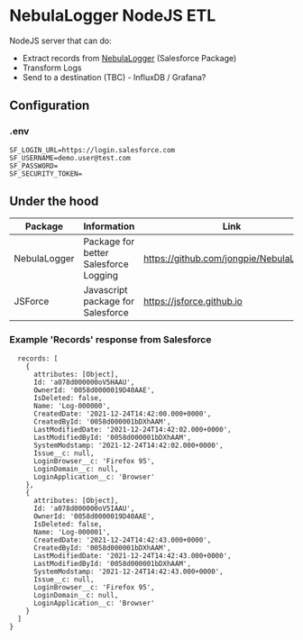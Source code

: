 # NebulaLogger NodeJS ETL
NodeJS server that can do:
- Extract records from [NebulaLogger](https://github.com/jongpie/NebulaLogger) (Salesforce Package)
- Transform Logs
- Send to a destination (TBC) - InfluxDB / Grafana?

## Configuration
### .env
```
SF_LOGIN_URL=https://login.salesforce.com
SF_USERNAME=demo.user@test.com
SF_PASSWORD=
SF_SECURITY_TOKEN=
```


## Under the hood
|Package|Information|Link|
|-|-|-|
|NebulaLogger| Package for better Salesforce Logging|https://github.com/jongpie/NebulaLogger|
|JSForce|Javascript package for Salesforce|https://jsforce.github.io|


### Example 'Records' response from Salesforce
```
  records: [
    {
      attributes: [Object],
      Id: 'a078d000000oV5HAAU',
      OwnerId: '0058d0000019D40AAE',
      IsDeleted: false,
      Name: 'Log-000000',
      CreatedDate: '2021-12-24T14:42:00.000+0000',
      CreatedById: '0058d000001bDXhAAM',
      LastModifiedDate: '2021-12-24T14:42:02.000+0000',
      LastModifiedById: '0058d000001bDXhAAM',
      SystemModstamp: '2021-12-24T14:42:02.000+0000',
      Issue__c: null,
      LoginBrowser__c: 'Firefox 95',
      LoginDomain__c: null,
      LoginApplication__c: 'Browser'
    },
    {
      attributes: [Object],
      Id: 'a078d000000oV5IAAU',
      OwnerId: '0058d0000019D40AAE',
      IsDeleted: false,
      Name: 'Log-000001',
      CreatedDate: '2021-12-24T14:42:43.000+0000',
      CreatedById: '0058d000001bDXhAAM',
      LastModifiedDate: '2021-12-24T14:42:43.000+0000',
      LastModifiedById: '0058d000001bDXhAAM',
      SystemModstamp: '2021-12-24T14:42:43.000+0000',
      Issue__c: null,
      LoginBrowser__c: 'Firefox 95',
      LoginDomain__c: null,
      LoginApplication__c: 'Browser'
    }
  ]
}

```
